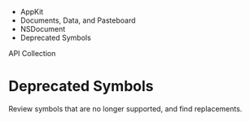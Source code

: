 

- AppKit
- Documents, Data, and Pasteboard
- NSDocument
-  Deprecated Symbols 

API Collection

# Deprecated Symbols

Review symbols that are no longer supported, and find replacements.

